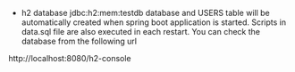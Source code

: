 
* h2 database jdbc:h2:mem:testdb database and USERS table will be automatically created when spring boot application is started.
Scripts in data.sql file are also executed in each restart.
You can check the database from the following url
  
http://localhost:8080/h2-console

